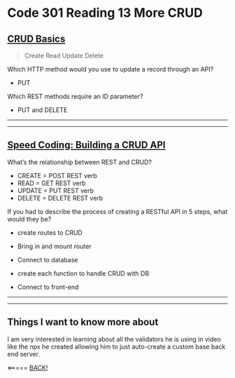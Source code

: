 # Code 301 Reading 13 More CRUD

## [CRUD Basics](https://medium.com/geekculture/crud-operations-explained-2a44096e9c88)

  > Create
  > Read
  > Update
  > Delete

Which HTTP method would you use to update a record through an API?

* PUT

Which REST methods require an ID parameter?

* PUT and DELETE

---
---

## [Speed Coding: Building a CRUD API](https://www.youtube.com/watch?v=EzNcBhSv1Wo)

What’s the relationship between REST and CRUD?

* CREATE = POST REST verb
* READ = GET REST verb
* UPDATE = PUT REST verb
* DELETE = DELETE REST verb

If you had to describe the process of creating a RESTful API in 5 steps, what would they be?

* create routes to CRUD

* Bring in and mount router

* Connect to database

* create each function to handle CRUD with DB

* Connect to front-end

---
---

## Things I want to know more about

I am very interested in learning about all the validators he is using in video like the npx he created allowing him to just auto-create a custom base back end server.

<===== [BACK!](README.md)
